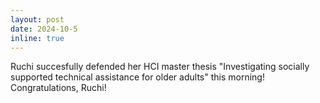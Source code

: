 ```yaml
---
layout: post
date: 2024-10-5 
inline: true
---
```

Ruchi succesfully defended her HCI master thesis "Investigating socially supported technical assistance for older adults" this morning! Congratulations, Ruchi!

